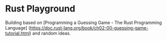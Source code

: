 # Rust Playground

Building based on [Programming a Guessing Game - The Rust Programming Language] (https://doc.rust-lang.org/book/ch02-00-guessing-game-tutorial.html) and random ideas.